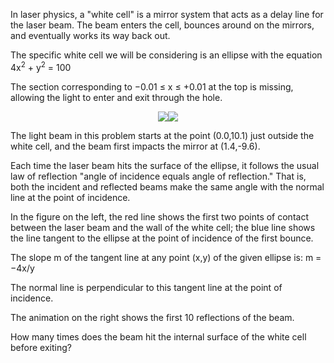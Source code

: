 In laser physics, a "white cell" is a mirror system that acts as a delay line for the laser beam. The beam enters the cell, bounces around on the mirrors, and eventually works its way back out.

The specific white cell we will be considering is an ellipse with the equation 4x<sup>2</sup> + y<sup>2</sup> = 100

The section corresponding to −0.01 ≤ x ≤ +0.01 at the top is missing, allowing the light to enter and exit through the hole.

<p align="center"><img src="https://i.imgur.com/lUPVCGQ.png" /><img src="https://i.imgur.com/kgQfn47.gifv" /></p>

The light beam in this problem starts at the point (0.0,10.1) just outside the white cell, and the beam first impacts the mirror at (1.4,-9.6).

Each time the laser beam hits the surface of the ellipse, it follows the usual law of reflection "angle of incidence equals angle of reflection." That is, both the incident and reflected beams make the same angle with the normal line at the point of incidence.

In the figure on the left, the red line shows the first two points of contact between the laser beam and the wall of the white cell; the blue line shows the line tangent to the ellipse at the point of incidence of the first bounce.

The slope m of the tangent line at any point (x,y) of the given ellipse is: m = −4x/y

The normal line is perpendicular to this tangent line at the point of incidence.

The animation on the right shows the first 10 reflections of the beam.

How many times does the beam hit the internal surface of the white cell before exiting?
